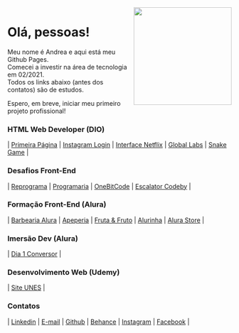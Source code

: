 <img src="https://media.giphy.com/media/LPgFwCQg4HQBvPihcn/giphy.gif" width="220px" align="right">

# Olá, pessoas!

Meu nome é Andrea e aqui está meu Github Pages.  
Comecei a investir na área de tecnologia em 02/2021.  
Todos os links abaixo (antes dos contatos) são de estudos.

Espero, em breve, iniciar meu primeiro projeto profissional!

### HTML Web Developer (DIO)

| [Primeira Página](https://andreadcsousa.github.io/introducao_html_css/) | [Instagram Login](https://andreadcsousa.github.io/desafio_instagram/) | [Interface Netflix](https://andreadcsousa.github.io/desafio_netflix/) | [Global Labs](https://andreadcsousa.github.io/introducao_bootstrap/) | [Snake Game](https://andreadcsousa.github.io/desafio_snake/) |

### Desafios Front-End

| [Reprograma](https://andreadcsousa.github.io/oficina_reprograma/) | [Programaria](https://andreadcsousa.github.io/frontend_programaria/) | [OneBitCode](https://andreadcsousa.github.io/start_onebitcode/) | [Escalator Codeby](https://andreadcsousa.github.io/codeby_test/) |

### Formação Front-End (Alura)

| [Barbearia Alura](https://andreadcsousa.github.io/alura_frontend/) | [Apeperia](https://andreadcsousa.github.io/alura_responsivo/) | [Fruta & Fruto](https://andreadcsousa.github.io/alura_arquiteturaCSS/) | [Alurinha](https://andreadcsousa.github.io/alura_flexbox/) | [Alura Store](https://andreadcsousa.github.io/alura_grid/) |

### Imersão Dev (Alura)

| [Dia 1 Conversor](https://andreadcsousa.github.io/alura_conversorjs/) |

### Desenvolvimento Web (Udemy)

| [Site UNES](https://andreadcsousa.github.io/projeto-unes/) |

### Contatos

| [Linkedin](https://www.linkedin.com/in/andrea-dcsousa/) | [E-mail](mailto:andrea.dcsousa@gmail.com) | [Github](https://github.com/andreadcsousa) | [Behance](https://www.freecodecamp.org/andreadcsousa) | [Instagram](https://www.instagram.com/pinklovesxtina/) | [Facebook](https://www.facebook.com/pinkLOVESxtina) |
